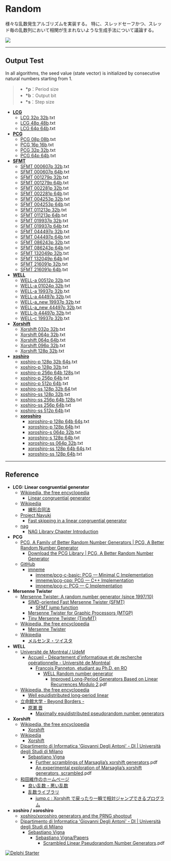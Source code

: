 # Random
様々な乱数発生アルゴリズムを実装する。
特に、スレッドセーフかつ、スレッド毎の乱数列において相関が生まれないような生成手法について議論する。

![](https://github.com/LUXOPHIA/Random/raw/master/--------/_SCREENSHOT/Random.gif)

----
## Output Test
In all algorithms, the seed value (state vector) is initialized by consecutive natural numbers starting from 1.

> * **\*p**：Period size
> * **\*b**：Output bit
> * **\*s**：Step size

* [**LCG**](https://github.com/LUXOPHIA/Random/tree/master/--------/_OUTPUT/LCG)
    * [LCG 32p 32b](https://github.com/LUXOPHIA/Random/blob/master/--------/_OUTPUT/LCG/LCG%2032p%2032b.txt).txt
    * [LCG 48p 48b](https://github.com/LUXOPHIA/Random/blob/master/--------/_OUTPUT/LCG/LCG%2048p%2048b.txt).txt
    * [LCG 64p 64b](https://github.com/LUXOPHIA/Random/blob/master/--------/_OUTPUT/LCG/LCG%2064p%2064b.txt).txt
* [**PCG**](https://github.com/LUXOPHIA/Random/tree/master/--------/_OUTPUT/PCG)
    * [PCG 08p 08b](https://github.com/LUXOPHIA/Random/blob/master/--------/_OUTPUT/PCG/PCG%2008p%2008b.txt).txt
    * [PCG 16p 16b](https://github.com/LUXOPHIA/Random/blob/master/--------/_OUTPUT/PCG/PCG%2016p%2016b.txt).txt
    * [PCG 32p 32b](https://github.com/LUXOPHIA/Random/blob/master/--------/_OUTPUT/PCG/PCG%2032p%2032b.txt).txt
    * [PCG 64p 64b](https://github.com/LUXOPHIA/Random/blob/master/--------/_OUTPUT/PCG/PCG%2064p%2064b.txt).txt
* [**SFMT**](https://github.com/LUXOPHIA/Random/tree/master/--------/_OUTPUT/SFMT)
    * [SFMT 000607p 32b](https://github.com/LUXOPHIA/Random/blob/master/--------/_OUTPUT/SFMT/SFMT%20000607p%2032b.txt).txt
    * [SFMT 000607p 64b](https://github.com/LUXOPHIA/Random/blob/master/--------/_OUTPUT/SFMT/SFMT%20000607p%2064b.txt).txt
    * [SFMT 001279p 32b](https://github.com/LUXOPHIA/Random/blob/master/--------/_OUTPUT/SFMT/SFMT%20001279p%2032b.txt).txt
    * [SFMT 001279p 64b](https://github.com/LUXOPHIA/Random/blob/master/--------/_OUTPUT/SFMT/SFMT%20001279p%2064b.txt).txt
    * [SFMT 002281p 32b](https://github.com/LUXOPHIA/Random/blob/master/--------/_OUTPUT/SFMT/SFMT%20002281p%2032b.txt).txt
    * [SFMT 002281p 64b](https://github.com/LUXOPHIA/Random/blob/master/--------/_OUTPUT/SFMT/SFMT%20002281p%2064b.txt).txt
    * [SFMT 004253p 32b](https://github.com/LUXOPHIA/Random/blob/master/--------/_OUTPUT/SFMT/SFMT%20004253p%2032b.txt).txt
    * [SFMT 004253p 64b](https://github.com/LUXOPHIA/Random/blob/master/--------/_OUTPUT/SFMT/SFMT%20004253p%2064b.txt).txt
    * [SFMT 011213p 32b](https://github.com/LUXOPHIA/Random/blob/master/--------/_OUTPUT/SFMT/SFMT%20011213p%2032b.txt).txt
    * [SFMT 011213p 64b](https://github.com/LUXOPHIA/Random/blob/master/--------/_OUTPUT/SFMT/SFMT%20011213p%2064b.txt).txt
    * [SFMT 019937p 32b](https://github.com/LUXOPHIA/Random/blob/master/--------/_OUTPUT/SFMT/SFMT%20019937p%2032b.txt).txt
    * [SFMT 019937p 64b](https://github.com/LUXOPHIA/Random/blob/master/--------/_OUTPUT/SFMT/SFMT%20019937p%2064b.txt).txt
    * [SFMT 044497p 32b](https://github.com/LUXOPHIA/Random/blob/master/--------/_OUTPUT/SFMT/SFMT%20044497p%2032b.txt).txt
    * [SFMT 044497p 64b](https://github.com/LUXOPHIA/Random/blob/master/--------/_OUTPUT/SFMT/SFMT%20044497p%2064b.txt).txt
    * [SFMT 086243p 32b](https://github.com/LUXOPHIA/Random/blob/master/--------/_OUTPUT/SFMT/SFMT%20086243p%2032b.txt).txt
    * [SFMT 086243p 64b](https://github.com/LUXOPHIA/Random/blob/master/--------/_OUTPUT/SFMT/SFMT%20086243p%2064b.txt).txt
    * [SFMT 132049p 32b](https://github.com/LUXOPHIA/Random/blob/master/--------/_OUTPUT/SFMT/SFMT%20132049p%2032b.txt).txt
    * [SFMT 132049p 64b](https://github.com/LUXOPHIA/Random/blob/master/--------/_OUTPUT/SFMT/SFMT%20132049p%2064b.txt).txt
    * [SFMT 216091p 32b](https://github.com/LUXOPHIA/Random/blob/master/--------/_OUTPUT/SFMT/SFMT%20216091p%2032b.txt).txt
    * [SFMT 216091p 64b](https://github.com/LUXOPHIA/Random/blob/master/--------/_OUTPUT/SFMT/SFMT%20216091p%2064b.txt).txt
* [**WELL**](https://github.com/LUXOPHIA/Random/tree/master/--------/_OUTPUT/WELL)
    * [WELL-a 00512p 32b](https://github.com/LUXOPHIA/Random/blob/master/--------/_OUTPUT/WELL/WELL-a%2000512p%2032b.txt).txt
    * [WELL-a 01024p 32b](https://github.com/LUXOPHIA/Random/blob/master/--------/_OUTPUT/WELL/WELL-a%2001024p%2032b.txt).txt
    * [WELL-a 19937p 32b](https://github.com/LUXOPHIA/Random/blob/master/--------/_OUTPUT/WELL/WELL-a%2019937p%2032b.txt).txt
    * [WELL-a 44497p 32b](https://github.com/LUXOPHIA/Random/blob/master/--------/_OUTPUT/WELL/WELL-a%2044497p%2032b.txt).txt
    * [WELL-a_new 19937p 32b](https://github.com/LUXOPHIA/Random/blob/master/--------/_OUTPUT/WELL/WELL-a_new%2019937p%2032b.txt).txt
    * [WELL-a_new 44497p 32b](https://github.com/LUXOPHIA/Random/blob/master/--------/_OUTPUT/WELL/WELL-a_new%2044497p%2032b.txt).txt
    * [WELL-b 44497p 32b](https://github.com/LUXOPHIA/Random/blob/master/--------/_OUTPUT/WELL/WELL-b%2044497p%2032b.txt).txt
    * [WELL-c 19937p 32b](https://github.com/LUXOPHIA/Random/blob/master/--------/_OUTPUT/WELL/WELL-c%2019937p%2032b.txt).txt
* [**Xorshift**](https://github.com/LUXOPHIA/Random/tree/master/--------/_OUTPUT/Xorshift)
    * [Xorshift 032p 32b](https://github.com/LUXOPHIA/Random/blob/master/--------/_OUTPUT/Xorshift/Xorshift%20032p%2032b.txt).txt
    * [Xorshift 064p 32b](https://github.com/LUXOPHIA/Random/blob/master/--------/_OUTPUT/Xorshift/Xorshift%20064p%2032b.txt).txt
    * [Xorshift 064p 64b](https://github.com/LUXOPHIA/Random/blob/master/--------/_OUTPUT/Xorshift/Xorshift%20064p%2064b.txt).txt
    * [Xorshift 096p 32b](https://github.com/LUXOPHIA/Random/blob/master/--------/_OUTPUT/Xorshift/Xorshift%20096p%2032b.txt).txt
    * [Xorshift 128p 32b](https://github.com/LUXOPHIA/Random/blob/master/--------/_OUTPUT/Xorshift/Xorshift%20128p%2032b.txt).txt
* [**xoshiro**](https://github.com/LUXOPHIA/Random/tree/master/--------/_OUTPUT/xoshiro)
    * [xoshiro-p 128p 32b 64s](https://github.com/LUXOPHIA/Random/blob/master/--------/_OUTPUT/xoshiro/xoshiro-p%20128p%2032b%2064s.txt).txt
    * [xoshiro-p 128p 32b](https://github.com/LUXOPHIA/Random/blob/master/--------/_OUTPUT/xoshiro/xoshiro-p%20128p%2032b.txt).txt
    * [xoshiro-p 256p 64b 128s](https://github.com/LUXOPHIA/Random/blob/master/--------/_OUTPUT/xoshiro/xoshiro-p%20256p%2064b%20128s.txt).txt
    * [xoshiro-p 256p 64b](https://github.com/LUXOPHIA/Random/blob/master/--------/_OUTPUT/xoshiro/xoshiro-p%20256p%2064b.txt).txt
    * [xoshiro-p 512p 64b](https://github.com/LUXOPHIA/Random/blob/master/--------/_OUTPUT/xoshiro/xoshiro-p%20512p%2064b.txt).txt
    * [xoshiro-ss 128p 32b 64](https://github.com/LUXOPHIA/Random/blob/master/--------/_OUTPUT/xoshiro/xoshiro-ss%20128p%2032b%2064s.txt).txt
    * [xoshiro-ss 128p 32b](https://github.com/LUXOPHIA/Random/blob/master/--------/_OUTPUT/xoshiro/xoshiro-ss%20128p%2032b.txt).txt
    * [xoshiro-ss 256p 64b 128s](https://github.com/LUXOPHIA/Random/blob/master/--------/_OUTPUT/xoshiro/xoshiro-ss%20256p%2064b%20128s.txt).txt
    * [xoshiro-ss 256p 64b](https://github.com/LUXOPHIA/Random/blob/master/--------/_OUTPUT/xoshiro/xoshiro-ss%20256p%2064b.txt).txt
    * [xoshiro-ss 512p 64b](https://github.com/LUXOPHIA/Random/blob/master/--------/_OUTPUT/xoshiro/xoshiro-ss%20512p%2064b.txt).txt
    * [**xoroshiro**](https://github.com/LUXOPHIA/Random/tree/master/--------/_OUTPUT/xoshiro/xoroshiro)
        * [xoroshiro-p 128p 64b 64s](https://github.com/LUXOPHIA/Random/blob/master/--------/_OUTPUT/xoshiro/xoroshiro/xoroshiro-p%20128p%2064b%2064s.txt).txt
        * [xoroshiro-p 128p 64b](https://github.com/LUXOPHIA/Random/blob/master/--------/_OUTPUT/xoshiro/xoroshiro/xoroshiro-p%20128p%2064b.txt).txt
        * [xoroshiro-s 064p 32b](https://github.com/LUXOPHIA/Random/blob/master/--------/_OUTPUT/xoshiro/xoroshiro/xoroshiro-s%20064p%2032b.txt).txt
        * [xoroshiro-s 128p 64b](https://github.com/LUXOPHIA/Random/blob/master/--------/_OUTPUT/xoshiro/xoroshiro/xoroshiro-s%20128p%2064b.txt).txt
        * [xoroshiro-ss 064p 32b](https://github.com/LUXOPHIA/Random/blob/master/--------/_OUTPUT/xoshiro/xoroshiro/xoroshiro-ss%20064p%2032b.txt).txt
        * [xoroshiro-ss 128p 64b 64s](https://github.com/LUXOPHIA/Random/blob/master/--------/_OUTPUT/xoshiro/xoroshiro/xoroshiro-ss%20128p%2064b%2064s.txt).txt
        * [xoroshiro-ss 128p 64b](https://github.com/LUXOPHIA/Random/blob/master/--------/_OUTPUT/xoshiro/xoroshiro/xoroshiro-ss%20128p%2064b.txt).txt

----
## Reference

* **LCG: Linear congruential generator**
    * [Wikipedia, the free encyclopedia](https://en.wikipedia.org)
        * [Linear congruential generator](https://en.wikipedia.org/wiki/Linear_congruential_generator)
    * [Wikipedia](https://ja.wikipedia.org)
        * [線形合同法](https://ja.wikipedia.org/wiki/線形合同法)
    * [Project Nayuki](https://www.nayuki.io)
        * [Fast skipping in a linear congruential generator](https://www.nayuki.io/page/fast-skipping-in-a-linear-congruential-generator)
    * [nag](https://www.nag.co.uk)
        * [NAG Library Chapter Introduction](https://www.nag.co.uk/numeric/fl/nagdoc_fl23/pdf/G05/g05intro.pdf)
* **PCG**
  * [PCG, A Family of Better Random Number Generators | PCG, A Better Random Number Generator](http://www.pcg-random.org)
      * [Download the PCG Library | PCG, A Better Random Number Generator](http://www.pcg-random.org/download.html)
  * [GitHub](https://github.com)
      * [imneme](https://github.com/imneme)
          * [imneme/pcg-c-basic: PCG — Minimal C Implementation](https://github.com/imneme/pcg-c-basic)
          * [imneme/pcg-cpp: PCG — C++ Implementation](https://github.com/imneme/pcg-cpp)
          * [imneme/pcg-c: PCG — C Implementation](https://github.com/imneme/pcg-c)
* **Mersenne Twister**
    * [Mersenne Twister: A random number generator (since 1997/10)](http://www.math.sci.hiroshima-u.ac.jp/~m-mat/MT/mt.html)
        * [SIMD-oriented Fast Mersenne Twister (SFMT)](http://www.math.sci.hiroshima-u.ac.jp/~m-mat/MT/SFMT/index-jp.html)
            * [SFMT jump function](http://www.math.sci.hiroshima-u.ac.jp/~m-mat/MT/SFMT/JUMP/index-jp.html)
        * [Mersenne Twister for Graphic Processors (MTGP)](http://www.math.sci.hiroshima-u.ac.jp/~m-mat/MT/MTGP/index-jp.html)
        * [Tiny Mersenne Twister (TinyMT)](http://www.math.sci.hiroshima-u.ac.jp/~m-mat/MT/TINYMT/index-jp.html)
    * [Wikipedia, the free encyclopedia](https://en.wikipedia.org)
        * [Mersenne Twister](https://en.wikipedia.org/wiki/Mersenne_Twister)
    * [Wikipedia](https://ja.wikipedia.org)
        * [メルセンヌ・ツイスタ](https://ja.wikipedia.org/wiki/メルセンヌ・ツイスタ)
* **WELL**
    * [Université de Montréal / UdeM](http://www.umontreal.ca)
        * [Accueil - Département d'informatique et de recherche opérationnelle - Université de Montréal](http://diro.umontreal.ca/accueil/)
            * [Francois Panneton, etudiant au Ph.D. en RO](http://www.iro.umontreal.ca/~panneton/)
                * [WELL Random number generator](http://www.iro.umontreal.ca/~panneton/WELLRNG.html)
                    * [Improved Long-Period Generators Based on Linear Recurrences Modulo 2](http://www.iro.umontreal.ca/~lecuyer/myftp/papers/lfsr04.pdf).pdf
    * [Wikipedia, the free encyclopedia](https://en.wikipedia.org)
        * [Well equidistributed long-period linear](https://en.wikipedia.org/wiki/Well_equidistributed_long-period_linear)
    * [立命館大学 - Beyond Borders -](http://www.ritsumei.ac.jp)
        * [原瀬 晋](http://www.ritsumei.ac.jp/~harase/harase_jp.html)
            * [Maximally equidistributed pseudorandom number generators](http://www.ritsumei.ac.jp/~harase/megenerators.html)
* **Xorshift**
    * [Wikipedia, the free encyclopedia](https://en.wikipedia.org)
        * [Xorshift](https://en.wikipedia.org/wiki/Xorshift)
    * [Wikipedia](https://ja.wikipedia.org)
        * [Xorshift](https://ja.wikipedia.org/wiki/Xorshift)
    * [Dipartimento di Informatica 'Giovanni Degli Antoni' - DI | Università degli Studi di Milano](http://www.di.unimi.it/ecm/home)
        * [Sebastiano Vigna](http://vigna.di.unimi.it)
            * [Further scramblings of Marsaglia’s xorshift generators](http://vigna.di.unimi.it/ftp/papers/xorshiftplus.pdf).pdf
            * [An experimental exploration of Marsaglia’s xorshift generators, scrambled](http://vigna.di.unimi.it/ftp/papers/xorshift.pdf).pdf
    * [和田維作のホームページ](http://www001.upp.so-net.ne.jp/isaku/)
        * [良い乱数・悪い乱数](http://www001.upp.so-net.ne.jp/isaku/rand.html)
        * [乱数ライブラリ](http://www001.upp.so-net.ne.jp/isaku/rand2.html)
            * [jump.c : Xorshift で戻ったり一瞬で相対ジャンプできるプログラム](http://www001.upp.so-net.ne.jp/isaku/jump.c.html)
* **xoshiro / xoroshiro**
    * [xoshiro/xoroshiro generators and the PRNG shootout](http://xoshiro.di.unimi.it)
    * [Dipartimento di Informatica 'Giovanni Degli Antoni' - DI | Università degli Studi di Milano](http://www.di.unimi.it/ecm/home)
        * [Sebastiano Vigna](http://vigna.di.unimi.it)
            * [Sebastiano Vigna/Papers](http://vigna.di.unimi.it/papers.php)
                * [Scrambled Linear Pseudorandom Number Generators](http://vigna.di.unimi.it/ftp/papers/ScrambledLinear.pdf).pdf

[![Delphi Starter](http://img.en25.com/EloquaImages/clients/Embarcadero/%7B063f1eec-64a6-4c19-840f-9b59d407c914%7D_dx-starter-bn159.png)](https://www.embarcadero.com/jp/products/delphi/starter)
